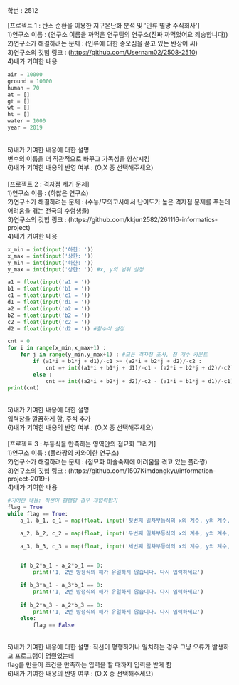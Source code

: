 학번 : 2512
 
[프로젝트 1 : 탄소 순환을 이용한 지구온난화 분석 및 '인류 멸망 주식회사']<br>
1)연구소 이름 : (연구소 이름을 까먹은 연구팀의 연구소(진짜 까먹었어요 죄송합니다))<br> 
2)연구소가 해결하려는 문제 : (인류에 대한 증오심을 품고 있는 반상어 씨)<br>
3)연구소의 깃헙 링크 : (https://github.com/Usernam02/2508-2510) <br>
4)내가 기여한 내용 <br>
```python
air = 10000
ground = 10000
human = 70
at = []
gt = []
wt = []
ht = []
water = 1000
year = 2019
```
<br>
5)내가 기여한 내용에 대한 설명 <br>
변수의 이름을 더 직관적으로 바꾸고 가독성을 향상시킴<br>
6)내가 기여한 내용의 반영 여부 : (O,X 중 선택해주세요) <br> <br>
[프로젝트 2 : 격자점 세기 문제] <br>
1)연구소 이름 : (하찮은 연구소) <br>
2)연구소가 해결하려는 문제 : (수능/모의고사에서 난이도가 높은 격자점 문제를 푸는데 어려움을 겪는 전국의 수험생들) <br>
3)연구소의 깃헙 링크 : (https://github.com/kkjun2582/261116-informatics-project) <br>
4)내가 기여한 내용 <br>

```python
x_min = int(input('하한: '))
x_max = int(input('상한: '))
y_min = int(input('하한: '))
y_max = int(input('상한: ')) #x, y의 범위 설정

a1 = float(input('a1 = '))
b1 = float(input('b1 = '))
c1 = float(input('c1 = '))
d1 = float(input('d1 = '))
a2 = float(input('a2 = '))
b2 = float(input('b2 = '))
c2 = float(input('c2 = '))
d2 = float(input('d2 = ')) #함수식 설정

cnt = 0
for i in range(x_min,x_max+1) :
    for j in range(y_min,y_max+1) : #모든 격자점 조사, 점 개수 카운트
        if (a1*i + b1*j + d1)/-c1 >= (a2*i + b2*j + d2)/-c2 :
            cnt =+ int((a1*i + b1*j + d1)/-c1 - (a2*i + b2*j + d2)/-c2)
        else : 
            cnt =+ int((a2*i + b2*j + d2)/-c2 - (a1*i + b1*j + d1)/-c1)
print(cnt)
```
<br>
5)내가 기여한 내용에 대한 설명 <br>
입력창을 깔끔하게 함, 주석 추가 <br>
6)내가 기여한 내용의 반영 여부 : (O,X 중 선택해주세요) <br> <br>
[프로젝트 3 : 부등식을 만족하는 영역안의 점묘화 그리기] <br>
1)연구소 이름 : (폴라짱의 카와이한 연구소) <br>
2)연구소가 해결하려는 문제 : (점묘화 미술숙제에 어려움을 겪고 있는 폴라짱) <br>
3)연구소의 깃헙 링크 : (https://github.com/1507Kimdongkyu/information-project-2019-) <br>
4)내가 기여한 내용 <br>

```python
#기여한 내용: 직선이 평행할 경우 재입력받기
flag = True
while flag == True:
    a_1, b_1, c_1 = map(float, input('첫번째 일차부등식의 x의 계수, y의 계수, 상수항을 입력해주세요! (우변은 0으로, 부등호는 좌변이 더 큰 상태를 맞춰주세요!) : ').split())

    a_2, b_2, c_2 = map(float, input('두번째 일차부등식의 x의 계수, y의 계수, 상수항을 입력해주세요! (우변은 0으로, 부등호는 좌변이 더 큰 상태를 맞춰주세요!) : ').split())

    a_3, b_3, c_3 = map(float, input('세번째 일차부등식의 x의 계수, y의 계수, 상수항을 입력해주세요! (우변은 0으로, 부등호는 좌변이 더 큰 상태를 맞춰주세요!) : ').split())


    if b_2*a_1 - a_2*b_1 == 0:
        print('1, 2번 방정식의 해가 유일하지 않습니다. 다시 입력하세요')
    
    if b_3*a_1 - a_3*b_1 == 0:
        print('1, 2번 방정식의 해가 유일하지 않습니다. 다시 입력하세요')
    
    if b_2*a_3 - a_2*b_3 == 0:
        print('1, 2번 방정식의 해가 유일하지 않습니다. 다시 입력하세요')
    else:
        flag == False
``` 
<br>
5)내가 기여한 내용에 대한 설명: 직선이 평행하거나 일치하는 경우 그냥 오류가 발생하고 프로그램이 멈췄었는데 <br>
flag를 만들어 조건을 만족하는 입력을 할 때까지 입력을 받게 함<br>
6)내가 기여한 내용의 반영 여부 : (O,X 중 선택해주세요) <br>
